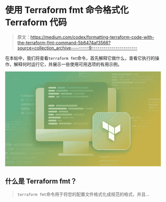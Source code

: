 # 使用 Terraform fmt 命令格式化 Terraform 代码

> 原文：<https://medium.com/codex/formatting-terraform-code-with-the-terraform-fmt-command-5b6474af3566?source=collection_archive---------9----------------------->

在本帖中，我们将查看`terraform fmt`命令，首先解释它做什么，查看它执行的操作，解释何时运行它，并展示一些使用可用选项的有用示例。

![](img/27ba5bb9716191725f43c52098ea1b0e.png)

## 什么是 Terraform fmt？

> `terraform fmt`命令用于将您的配置文件格式化成规范的格式，并且…
